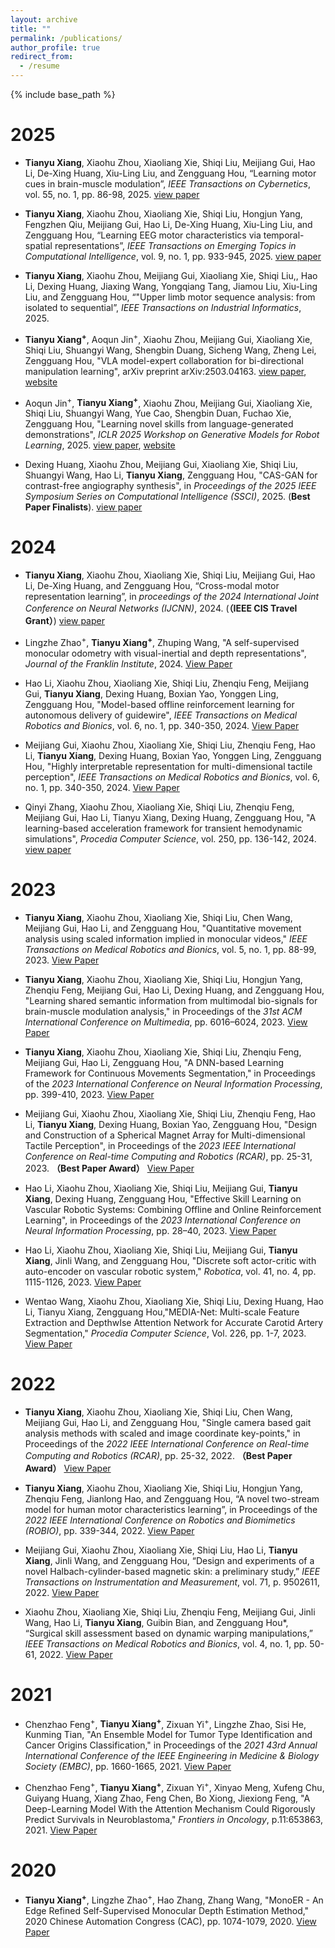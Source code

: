 ```yaml
---
layout: archive
title: ""
permalink: /publications/
author_profile: true
redirect_from:
  - /resume
---
```

{% include base_path %}

2025
====
* **Tianyu Xiang**, Xiaohu Zhou, Xiaoliang Xie, Shiqi Liu, Meijiang Gui, Hao Li, De-Xing Huang, Xiu-Ling Liu, and Zengguang Hou, “Learning motor cues in brain-muscle modulation”, *IEEE Transactions on Cybernetics*, vol. 55, no. 1, pp. 86-98, 2025. [view paper](https://ieeexplore.ieee.org/abstract/document/10722863)
  
* **Tianyu Xiang**, Xiaohu Zhou, Xiaoliang Xie, Shiqi Liu, Hongjun Yang, Fengzhen Qiu, Meijiang Gui, Hao Li, De-Xing Huang, Xiu-Ling Liu, and Zengguang Hou, “Learning EEG motor characteristics via temporal-spatial representations”, *IEEE Transactions on Emerging Topics in Computational Intelligence*, vol. 9, no. 1, pp. 933-945, 2025. [view paper](https://ieeexplore.ieee.org/abstract/document/10663067)

* **Tianyu Xiang**, Xiaohu Zhou,  Meijiang Gui, Xiaoliang Xie, Shiqi Liu,, Hao Li, Dexing Huang, Jiaxing Wang, Yongqiang Tang, Jiamou Liu, Xiu-Ling Liu, and Zengguang Hou, “"Upper limb motor sequence analysis: from isolated to sequential”, *IEEE Transactions on Industrial Informatics*, 2025.
  
* **Tianyu Xiang<sup>+</sup>**, Aoqun Jin<sup>+</sup>, Xiaohu Zhou, Meijiang Gui, Xiaoliang Xie, Shiqi Liu, Shuangyi Wang, Shengbin Duang, Sicheng Wang, Zheng Lei, Zengguang Hou, "VLA model-expert collaboration for bi-directional manipulation learning", arXiv preprint arXiv:2503.04163. [view paper](https://arxiv.org/abs/2503.04163), [website](https://aoqunjin.github.io/Expert-VLA/)

* Aoqun Jin<sup>+</sup>, **Tianyu Xiang<sup>+</sup>**, Xiaohu Zhou, Meijiang Gui, Xiaoliang Xie, Shiqi Liu, Shuangyi Wang, Yue Cao, Shengbin Duan, Fuchao Xie, Zengguang Hou, "Learning novel skills from language-generated demonstrations", *ICLR 2025 Workshop on Generative Models for Robot Learning*, 2025. [view paper](https://arxiv.org/abs/2412.09286), [website](https://aoqunjin.github.io/LNSLGD/)

* Dexing Huang, Xiaohu Zhou, Meijiang Gui, Xiaoliang Xie, Shiqi Liu, Shuangyi Wang, Hao Li, **Tianyu Xiang**, Zengguang Hou, "CAS-GAN for contrast-free angiography synthesis", in *Proceedings of the 2025 IEEE Symposium Series on Computational Intelligence (SSCI)*, 2025. (**Best Paper Finalists**). [view paper](https://arxiv.org/abs/2410.08490)



2024
====


* **Tianyu Xiang**, Xiaohu Zhou, Xiaoliang Xie, Shiqi Liu, Meijiang Gui, Hao Li, De-Xing Huang, and Zengguang Hou, “Cross-modal motor representation learning”, in *proceedings of the 2024 International Joint Conference on Neural Networks (IJCNN)*, 2024. (**（IEEE CIS Travel Grant）**) [view paper](https://ieeexplore.ieee.org/abstract/document/10650264)

* Lingzhe Zhao<sup>+</sup>, **Tianyu Xiang<sup>+</sup>**, Zhuping Wang, "A self-supervised monocular odometry with visual-inertial and depth representations", *Journal of the Franklin Institute*, 2024. [View Paper](https://www.sciencedirect.com/science/article/pii/S0016003224001194)

* Hao Li, Xiaohu Zhou, Xiaoliang Xie, Shiqi Liu, Zhenqiu Feng, Meijiang Gui, **Tianyu Xiang**, Dexing Huang, Boxian Yao, Yonggen Ling, Zengguang Hou, "Model-based offline reinforcement learning for autonomous delivery of guidewire", *IEEE Transactions on Medical Robotics and Bionics*, vol. 6, no. 1, pp. 340-350, 2024. [View Paper](https://ieeexplore.ieee.org/abstract/document/10542446/authors#authors)

* Meijiang Gui, Xiaohu Zhou, Xiaoliang Xie, Shiqi Liu, Zhenqiu Feng, Hao Li, **Tianyu Xiang**, Dexing Huang, Boxian Yao, Yonggen Ling, Zengguang Hou, "Highly interpretable representation for multi-dimensional tactile perception", *IEEE Transactions on Medical Robotics and Bionics*, vol. 6, no. 1, pp. 340-350, 2024. [View Paper](https://ieeexplore.ieee.org/abstract/document/10381648)

* Qinyi Zhang, Xiaohu Zhou, Xiaoliang Xie, Shiqi Liu, Zhenqiu Feng, Meijiang Gui, Hao Li, Tianyu Xiang, Dexing Huang, Zengguang Hou, "A learning-based acceleration framework for transient hemodynamic simulations", *Procedia Computer Science*, vol. 250, pp. 136-142, 2024. [view paper](https://www.sciencedirect.com/science/article/pii/S1877050924032290)

2023
======
* **Tianyu Xiang**, Xiaohu Zhou, Xiaoliang Xie, Shiqi Liu, Chen Wang, Meijiang Gui, Hao Li, and Zengguang Hou, "Quantitative movement analysis using scaled information implied in monocular videos," *IEEE Transactions on Medical Robotics and Bionics*, vol. 5, no. 1, pp. 88-99, 2023. [View Paper](https://ieeexplore.ieee.org/abstract/document/10026874)

* **Tianyu Xiang**, Xiaohu Zhou, Xiaoliang Xie, Shiqi Liu, Hongjun Yang, Zhenqiu Feng, Meijiang Gui, Hao Li, Dexing Huang, and Zengguang Hou, "Learning shared semantic information from multimodal bio-signals for brain-muscle modulation analysis," in Proceedings of the *31st ACM International Conference on Multimedia*, pp. 6016–6024, 2023. [View Paper](https://dl.acm.org/doi/10.1145/3581783.3613794)

* **Tianyu Xiang**, Xiaohu Zhou, Xiaoliang Xie, Shiqi Liu, Zhenqiu Feng, Meijiang Gui, Hao Li, Zengguang Hou, "A DNN-based Learning Framework for Continuous Movements Segmentation,"  in Proceedings of the *2023 International Conference on Neural Information Processing*, pp. 399-410, 2023. [View Paper](https://link.springer.com/chapter/10.1007/978-981-99-8067-3_30)
  
* Meijiang Gui, Xiaohu Zhou, Xiaoliang Xie, Shiqi Liu, Zhenqiu Feng, Hao Li, **Tianyu Xiang**, Dexing Huang, Boxian Yao, Zengguang Hou, "Design and Construction of a Spherical Magnet Array for Multi-dimensional Tactile Perception", in Proceedings of the *2023 IEEE International Conference on Real-time Computing and Robotics (RCAR)*, pp. 25-31, 2023. **（Best Paper Award）** [View Paper](https://ieeexplore.ieee.org/abstract/document/10249496)

* Hao Li, Xiaohu Zhou, Xiaoliang Xie, Shiqi Liu, Meijiang Gui, **Tianyu Xiang**, Dexing Huang, Zengguang Hou, "Effective Skill Learning on Vascular Robotic Systems: Combining Offline and Online Reinforcement Learning", in Proceedings of the *2023 International Conference on Neural Information Processing*, pp. 28–40, 2023. [View Paper](https://link.springer.com/chapter/10.1007/978-981-99-8184-7_3)

* Hao Li, Xiaohu Zhou, Xiaoliang Xie, Shiqi Liu, Meijiang Gui, **Tianyu Xiang**, Jinli Wang, and Zengguang Hou, "Discrete soft actor-critic with auto-encoder on vascular robotic system," *Robotica*, vol. 41, no. 4, pp. 1115-1126, 2023. [View Paper](https://www.cambridge.org/core/journals/robotica/article/abs/discrete-soft-actorcritic-with-autoencoder-on-vascular-robotic-system/B4B948DF75E9B30445923603C5CD2BC5)

* Wentao Wang, Xiaohu Zhou, Xiaoliang Xie, Shiqi Liu, Dexing Huang, Hao Li, Tianyu Xiang, Zengguang Hou,"MEDIA-Net: Multi-scale Feature Extraction and DepthwIse Attention Network for Accurate Carotid Artery Segmentation," *Procedia Computer Science*, Vol. 226, pp. 1-7, 2023. [View Paper](https://www.sciencedirect.com/science/article/pii/S1877050923017957)



2022
======

* **Tianyu Xiang**, Xiaohu Zhou, Xiaoliang Xie, Shiqi Liu, Chen Wang, Meijiang Gui, Hao Li, and Zengguang Hou, "Single camera based gait analysis methods with scaled and image coordinate key-points," in Proceedings of the *2022 IEEE International Conference on Real-time Computing and Robotics (RCAR)*, pp. 25-32, 2022. **（Best Paper Award）** [View Paper](https://ieeexplore.ieee.org/abstract/document/9872256)

* **Tianyu Xiang**, Xiaohu Zhou, Xiaoliang Xie, Shiqi Liu, Hongjun Yang, Zhenqiu Feng, Jianlong Hao, and Zengguang Hou, “A novel two-stream model for human motor characteristics learning”, in Proceedings of the *2022 IEEE International Conference on Robotics and Biomimetics (ROBIO)*, pp. 339-344, 2022. [View Paper](https://ieeexplore.ieee.org/abstract/document/10011927)

* Meijiang Gui, Xiaohu Zhou, Xiaoliang Xie, Shiqi Liu, Hao Li, **Tianyu Xiang**, Jinli Wang, and Zengguang Hou, “Design and experiments of a novel Halbach-cylinder-based magnetic skin: a preliminary study,” *IEEE Transactions on Instrumentation and Measurement*, vol. 71, p. 9502611, 2022. [View Paper](https://ieeexplore.ieee.org/abstract/document/9698059)

* Xiaohu Zhou, Xiaoliang Xie, Shiqi Liu, Zhenqiu Feng, Meijiang Gui, Jinli Wang, Hao Li, **Tianyu Xiang**, Guibin Bian, and Zengguang Hou*, “Surgical skill assessment based on dynamic warping manipulations,” *IEEE Transactions on Medical Robotics and Bionics*, vol. 4, no. 1, pp. 50-61, 2022.  [View Paper](https://ieeexplore.ieee.org/abstract/document/9674046)

2021
======

* Chenzhao Feng<sup>+</sup>, **Tianyu Xiang<sup>+</sup>**, Zixuan Yi<sup>+</sup>, Lingzhe Zhao, Sisi He, Kunming Tian, "An Ensemble Model for Tumor Type Identification and Cancer Origins Classification," in Proceedings of the *2021 43rd Annual International Conference of the IEEE Engineering in Medicine & Biology Society (EMBC)*, pp. 1660-1665, 2021. [View Paper](https://ieeexplore.ieee.org/abstract/document/9629691)

* Chenzhao Feng<sup>+</sup>, **Tianyu Xiang<sup>+</sup>**, Zixuan Yi<sup>+</sup>, Xinyao Meng, Xufeng Chu, Guiyang Huang, Xiang Zhao, Feng Chen, Bo Xiong, Jiexiong Feng, "A Deep-Learning Model With the Attention Mechanism Could Rigorously Predict Survivals in Neuroblastoma," *Frontiers in Oncology*, p.11:653863, 2021. [View Paper](https://www.frontiersin.org/journals/oncology/articles/10.3389/fonc.2021.653863/full)


2020
======

* **Tianyu Xiang<sup>+</sup>**, Lingzhe Zhao<sup>+</sup>, Hao Zhang, Zhang Wang, "MonoER - An Edge Refined Self-Supervised Monocular Depth Estimation Method," 2020 Chinese Automation Congress (CAC), pp. 1074-1079, 2020. [View Paper](https://ieeexplore.ieee.org/abstract/document/9326510)
